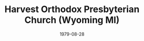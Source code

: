 ---
date: &id001 1979-08-28
end_date: null
location:
  address: 930 52nd Street
  city: Wyoming
  state: MI
minister:
- end: 1981-01-01
  name: Henry Buikema
  start: 1979-08-28
  type: Pastor
- end: 1986-01-01
  name: Robert Borger
  start: 1981-01-01
  type: Pastor
- end: 1992-01-01
  name: Calvin Malcor
  start: 1988-01-01
  type: Pastor
- end: null
  name: Dale Van Dyke
  start: 1995-01-01
  type: Pastor
- end: 2005-01-01
  name: Stephen Igo
  start: 2002-01-01
  type: Associate Pastor
- end: 2011-01-01
  name: Francis Van Delden
  start: 2006-01-01
  type: Associate Pastor
- end: null
  name: Mika Edmondson
  start: 2014-01-01
  type: Associate Pastor
- end: null
  name: Jeffrey Shamess
  start: 2014-01-01
  type: Associate Pastor
ministers:
- Henry Buikema
- Robert Borger
- Calvin Malcor
- Dale Van Dyke
- Stephen Igo
- Francis Van Delden
- Mika Edmondson
- Jeffrey Shamess
name: Harvest Orthodox Presbyterian Church
names:
- end: 1989-01-01
  name: Griggs Street Orthodox Presbyterian Church
  start: 1979-08-28
- end: null
  name: Harvest Orthodox Presbyterian Church
  start: 1989-01-01
origination_date: *id001
raw_data: 'MI    Grand Rapids

  Harvest Orthodox Presbyterian Church  (August 28, 1979- )

  (called Griggs Street Orthodox Presbyterian Church, 1979-89)

  930 52nd Street, Wyoming

  Pastors: Henry Buikema, 1979-81

  Robert Borger, 1981-86

  Calvin Malcor, 1988-92

  Dale Van Dyke, 1995-

  Assoc. Pastors: Stephen Igo, 2002-5

  Francis Van Delden, 2006-11

  Mika Edmondson, 2014-

  Jeffrey Shamess, 2014-

  '
received_from: null
states:
- MI
status:
  active: true
  end_date: null
  reason: null
  received_from: null
  withdrawal_to: null
title: Harvest Orthodox Presbyterian Church (Wyoming MI)
year_established:
- 1979

---